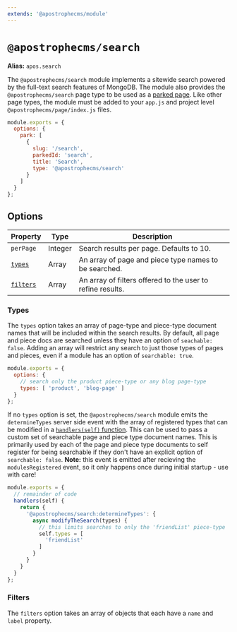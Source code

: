 ```yaml
---
extends: '@apostrophecms/module'
---
```


# `@apostrophecms/search`

**Alias:** `apos.search`

The `@apostrophecms/search` module implements a sitewide search powered by the full-text search features of MongoDB. The module also provides the `@apostrophecms/search` page type to be used as a [parked page](/reference/modules/page.html#park). Like other page types, the module must be added to your `app.js` and project level `@apostrophecms/page/index.js` files.

<AposCodeBlock>

```js
module.exports = {
  options: {
    park: [
      {
        slug: '/search',
        parkedId: 'search',
        title: 'Search',
        type: '@apostrophecms/search'
      }
    ]
  }
};

```
<template v-slot:caption>
modules/@apostrophecms/page/index.js
</template>
</AposCodeBlock>

## Options

|  Property | Type | Description |
|---|---|---|
`perPage` | Integer | Search results per page. Defaults to 10. |
[`types`](#types) | Array | An array of page and piece type names to be searched. |
[`filters`](#filters) | Array | An array of filters offered to the user to refine results. |

### Types

The `types` option takes an array of page-type and piece-type document names that will be included within the search results. By default, all page and piece docs are searched unless they have an option of `seachable: false`. Adding an array will restrict any search to just those types of pages and pieces, even if a module has an option of `searchable: true`.

<AposCodeBlock>

```js
module.exports = {
  options: {
    // search only the product piece-type or any blog page-type
    types: [ 'product', 'blog-page' ]
  }
};

```
<template v-slot:caption>
modules/@apostrophecms/search/index.js
</template>
</AposCodeBlock>

If no `types` option is set, the `@apostrophecms/search` module emits the `determineTypes` server side event with the array of registered types that can be modified in a [`handlers(self)` function](reference/module-api/module-overview.html#handlers-self). This can be used to pass a custom set of searchable page and piece type document names. This is primarily used by each of the page and piece type documents to self register for being searchable if they don't have an explicit option of `searchable: false`. **Note:** this event is emitted after recieving the `modulesRegistered` event, so it only happens once during initial startup - use with care!

<AposCodeBlock>

```js
module.exports = {
  // remainder of code
  handlers(self) {
    return {
      '@apostrophecms/search:determineTypes': {
        async modifyTheSearch(types) {
          // this limits searches to only the 'friendList' piece-type
          self.types = [
            'friendList'
          ]
        }
      }
    }
  }
};

```
<template v-slot:caption>
modules/friendList/index.js
</template>
</AposCodeBlock>

### Filters

The `filters` option takes an array of objects that each have a `name` and `label` property.



